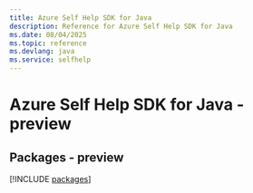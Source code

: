```yaml
---
title: Azure Self Help SDK for Java
description: Reference for Azure Self Help SDK for Java
ms.date: 08/04/2025
ms.topic: reference
ms.devlang: java
ms.service: selfhelp
---
```

# Azure Self Help SDK for Java - preview
## Packages - preview
[!INCLUDE [packages](self-help-index.md)]